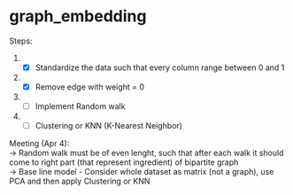 # graph_embedding  
Steps:  
1. - [x] Standardize the data such that every column range between 0 and 1 
2. - [x] Remove edge with weight = 0 
3. - [ ] Implement Random walk   
4. - [ ] Clustering or KNN (K-Nearest Neighbor)   

Meeting (Apr 4):  
-> Random walk must be of even lenght, such that after each walk it should come to right part (that represent ingredient) of bipartite graph  
-> Base line model  - Consider whole dataset as matrix (not a graph), use PCA and then apply Clustering or KNN  